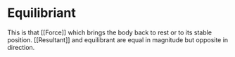 # Equilibriant
This is that [[Force]] which brings the body back to rest or to its stable position.
[[Resultant]] and equilibrant are equal in magnitude but opposite in direction.
